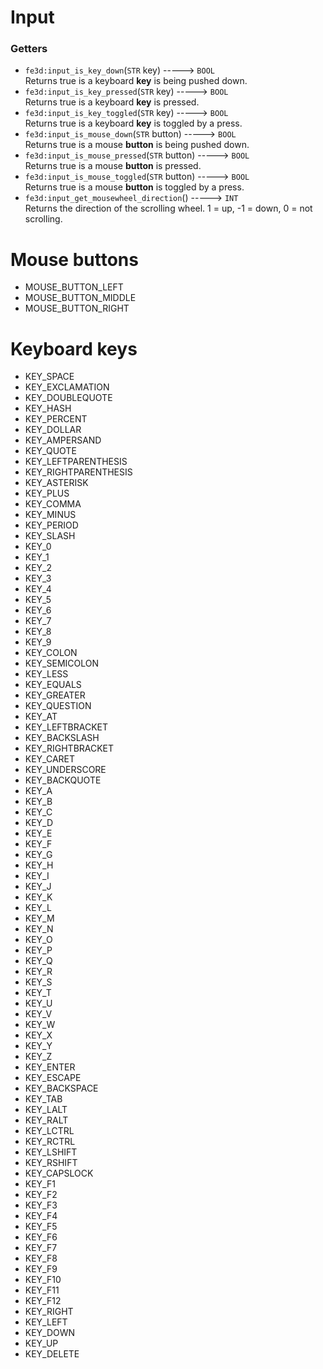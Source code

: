 # Input
### Getters
- `fe3d:input_is_key_down`(`STR` key) -----> `BOOL`  
  Returns true is a keyboard **key** is being pushed down.
- `fe3d:input_is_key_pressed`(`STR` key) -----> `BOOL`  
  Returns true is a keyboard **key** is pressed.
- `fe3d:input_is_key_toggled`(`STR` key) -----> `BOOL`  
  Returns true is a keyboard **key** is toggled by a press.
- `fe3d:input_is_mouse_down`(`STR` button) -----> `BOOL`  
  Returns true is a mouse **button** is being pushed down.
- `fe3d:input_is_mouse_pressed`(`STR` button) -----> `BOOL`  
  Returns true is a mouse **button** is pressed.
- `fe3d:input_is_mouse_toggled`(`STR` button) -----> `BOOL`  
  Returns true is a mouse **button** is toggled by a press.
- `fe3d:input_get_mousewheel_direction`() -----> `INT`  
  Returns the direction of the scrolling wheel. 1 = up, -1 = down, 0 = not scrolling.
  
# Mouse buttons
- MOUSE_BUTTON_LEFT
- MOUSE_BUTTON_MIDDLE
- MOUSE_BUTTON_RIGHT

# Keyboard keys
- KEY_SPACE
- KEY_EXCLAMATION
- KEY_DOUBLEQUOTE
- KEY_HASH
- KEY_PERCENT
- KEY_DOLLAR
- KEY_AMPERSAND
- KEY_QUOTE
- KEY_LEFTPARENTHESIS
- KEY_RIGHTPARENTHESIS
- KEY_ASTERISK
- KEY_PLUS
- KEY_COMMA
- KEY_MINUS
- KEY_PERIOD
- KEY_SLASH
- KEY_0
- KEY_1
- KEY_2
- KEY_3
- KEY_4
- KEY_5
- KEY_6
- KEY_7
- KEY_8
- KEY_9
- KEY_COLON
- KEY_SEMICOLON
- KEY_LESS
- KEY_EQUALS
- KEY_GREATER
- KEY_QUESTION
- KEY_AT
- KEY_LEFTBRACKET
- KEY_BACKSLASH
- KEY_RIGHTBRACKET
- KEY_CARET
- KEY_UNDERSCORE
- KEY_BACKQUOTE
- KEY_A
- KEY_B
- KEY_C
- KEY_D
- KEY_E
- KEY_F
- KEY_G
- KEY_H
- KEY_I
- KEY_J
- KEY_K
- KEY_L
- KEY_M
- KEY_N
- KEY_O
- KEY_P
- KEY_Q
- KEY_R
- KEY_S
- KEY_T
- KEY_U
- KEY_V
- KEY_W
- KEY_X
- KEY_Y
- KEY_Z
- KEY_ENTER
- KEY_ESCAPE
- KEY_BACKSPACE
- KEY_TAB
- KEY_LALT
- KEY_RALT
- KEY_LCTRL
- KEY_RCTRL
- KEY_LSHIFT
- KEY_RSHIFT
- KEY_CAPSLOCK
- KEY_F1
- KEY_F2
- KEY_F3
- KEY_F4
- KEY_F5
- KEY_F6
- KEY_F7
- KEY_F8
- KEY_F9
- KEY_F10
- KEY_F11
- KEY_F12
- KEY_RIGHT
- KEY_LEFT
- KEY_DOWN
- KEY_UP
- KEY_DELETE

